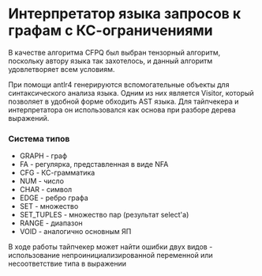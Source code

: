# Интерпретатор языка запросов к графам с КС-ограничениями

В качестве алгоритма CFPQ был выбран тензорный алгоритм, поскольку автору языка так захотелось, и данный алгоритм удовлетворяет всем условиям.

При помощи antlr4 генерируются вспомогательные объекты для синтаксического анализа языка. Одним из них является Visitor, который позволяет в удобной форме обходить AST языка. Для тайпчекера и интерпретатора он использовался как основа при разборе дерева выражений.

### Система типов

- GRAPH - граф
- FA - регулярка, представленная в виде NFA
- CFG - КС-грамматика
- NUM - число
- CHAR - символ
- EDGE - ребро графа
- SET - множество
- SET_TUPLES - множество пар (результат select'а)
- RANGE - диапазон
- VOID - аналогично основным ЯП

В ходе работы тайпчекер может найти ошибки двух видов - использование непроинициализированной переменной или несоответствие типа в выражении
